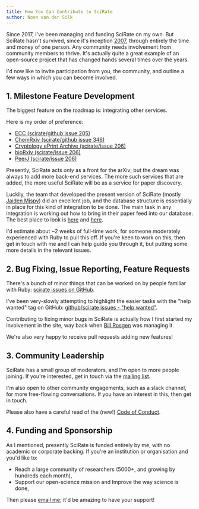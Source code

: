 ```yaml
---
title: How You Can Contribute to SciRate
author: Noon van der Silk
---
```


Since 2017, I've been managing and funding SciRate on my own. But SciRate
hasn't survived, since it's inception
[2007](https://dabacon.org/pontiff/?p=1418), through entirely the time and
money of one person. Any community needs involvement from community members to
thrive. It's actually quite a great example of an open-source projcet that has
changed hands several times over the years.

I'd now like to invite participation from you, the community, and outline a
few ways in which you can become involved.


## 1. Milestone Feature Development

The biggest feature on the roadmap is: integrating other services.

Here is my order of preference:

- [ECC (scirate/github issue 205)](https://github.com/scirate/scirate/issues/205)
- [ChemRxiv (scirate/github issue 346)](https://github.com/scirate/scirate/issues/346)
- [Cryptology ePrint Archive (scirate/issue 206)](https://github.com/scirate/scirate/issues/206)
- [bioRxiv (scirate/issue 206)](https://github.com/scirate/scirate/issues/206)
- [PeerJ (scirate/issue 206)](https://github.com/scirate/scirate/issues/206)

Presently, SciRate acts _only_ as a front for the arXiv; but the dream was
always to add more back-end services. The more such services that are added,
the more useful SciRate will be as a service for paper discovery.

Luckily, the team that developed the present version of SciRate (mostly
[Jaiden Mispy](https://mispy.me/)) did an excellent job, and the database
structure is essentially in place for this kind of integration to be done. The
main task in any integration is working out how to bring in their paper feed
into our database. The best place to look is
[here](https://github.com/scirate/scirate/blob/3225f14960024816f514fa3236738c644c92124f/lib/tasks/arxiv_paper_sync.rake)
and [here](https://github.com/mispy/arxivsync).

I'd estimate about ~2 weeks of full-time work, for someone moderately
experienced with Ruby to pull this off. If you're keen to work on this, then
get in touch with me and I can help guide you through it, but putting some
more details in the relevant issues.


## 2. Bug Fixing, Issue Reporting, Feature Requests

There's a bunch of minor things that can be worked on by people familiar with
Ruby: [scirate issues on GitHub](https://github.com/scirate/scirate/issues).

I've been very-slowly attempting to highlight the easier tasks with the "help
wanted" tag on GitHub: [github/scirate issues - "help
wanted"](https://github.com/scirate/scirate/issues?q=is%3Aissue+is%3Aopen+label%3A%22help+wanted%22).

Contributing to fixing minor bugs in SciRate is actually how I first started
my involvement in the site, way back when [Bill
Rosgen](http://intractable.ca/bill/) was managing it.

We're also very happy to receive pull requests adding new features!


## 3. Community Leadership

SciRate has a small group of moderators, and I'm open to more people joining.
If you're interested, get in touch via the [mailing
list](https://groups.google.com/forum/#!forum/scirate).

I'm also open to other community engagements, such as a slack channel, for
more free-flowing conversations. If you have an interest in this, then get in
touch.

Please also have a careful read of the (new!) [Code of Conduct](https://scirate.com/conduct).


## 4. Funding and Sponsorship

As I mentioned, presently SciRate is funded entirely by me, with no academic
or corporate backing. If you're an institution or organisation and you'd like
to:

- Reach a large community of researchers (5000+, and growing by hundreds each month), 
- Support our open-science mission and Improve the way science is done,

Then please [email me](mailto:noonsilk@gmail.com); it'd be amazing to have your support!


